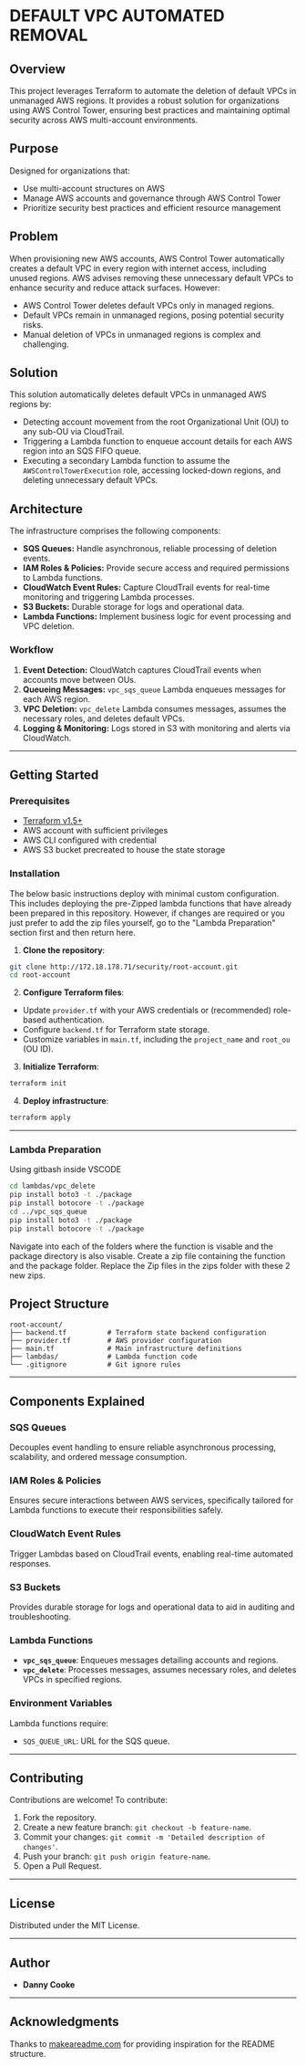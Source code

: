 # DEFAULT VPC AUTOMATED REMOVAL
## Overview

This project leverages Terraform to automate the deletion of default VPCs in unmanaged AWS regions. It provides a robust solution for organizations using AWS Control Tower, ensuring best practices and maintaining optimal security across AWS multi-account environments.

## Purpose

Designed for organizations that:

- Use multi-account structures on AWS
- Manage AWS accounts and governance through AWS Control Tower
- Prioritize security best practices and efficient resource management

## Problem

When provisioning new AWS accounts, AWS Control Tower automatically creates a default VPC in every region with internet access, including unused regions. AWS advises removing these unnecessary default VPCs to enhance security and reduce attack surfaces. However:

- AWS Control Tower deletes default VPCs only in managed regions.
- Default VPCs remain in unmanaged regions, posing potential security risks.
- Manual deletion of VPCs in unmanaged regions is complex and challenging.

## Solution

This solution automatically deletes default VPCs in unmanaged AWS regions by:

- Detecting account movement from the root Organizational Unit (OU) to any sub-OU via CloudTrail.
- Triggering a Lambda function to enqueue account details for each AWS region into an SQS FIFO queue.
- Executing a secondary Lambda function to assume the `AWSControlTowerExecution` role, accessing locked-down regions, and deleting unnecessary default VPCs.

## Architecture

The infrastructure comprises the following components:

- **SQS Queues:** Handle asynchronous, reliable processing of deletion events.
- **IAM Roles & Policies:** Provide secure access and required permissions to Lambda functions.
- **CloudWatch Event Rules:** Capture CloudTrail events for real-time monitoring and triggering Lambda processes.
- **S3 Buckets:** Durable storage for logs and operational data.
- **Lambda Functions:** Implement business logic for event processing and VPC deletion.

### Workflow

1. **Event Detection:** CloudWatch captures CloudTrail events when accounts move between OUs.
2. **Queueing Messages:** `vpc_sqs_queue` Lambda enqueues messages for each AWS region.
3. **VPC Deletion:** `vpc_delete` Lambda consumes messages, assumes the necessary roles, and deletes default VPCs.
4. **Logging & Monitoring:** Logs stored in S3 with monitoring and alerts via CloudWatch.

---

## Getting Started

### Prerequisites

- [Terraform v1.5+](https://www.terraform.io/downloads.html)
- AWS account with sufficient privileges
- AWS CLI configured with credential
- AWS S3 bucket precreated to house the state storage  

### Installation
The below basic instructions deploy with minimal custom configuration. This includes deploying the pre-Zipped lambda functions that have already been prepared in this repository. However, if changes are required or you just prefer to add the zip files yourself, go to the "Lambda Preparation" section first and then return here. 

1. **Clone the repository**:

```bash
git clone http://172.18.178.71/security/root-account.git
cd root-account
```

2. **Configure Terraform files**:

- Update `provider.tf` with your AWS credentials or (recommended) role-based authentication.
- Configure `backend.tf` for Terraform state storage.
- Customize variables in `main.tf`, including the `project_name` and `root_ou` (OU ID).

3. **Initialize Terraform**:

```bash
terraform init
```

4. **Deploy infrastructure**:

```bash
terraform apply
```

---

### Lambda Preparation
Using gitbash inside VSCODE 

```bash
cd lambdas/vpc_delete
pip install boto3 -t ./package
pip install botocore -t ./package
cd ../vpc_sqs_queue
pip install boto3 -t ./package
pip install botocore -t ./package
```

Navigate into each of the folders where the function is visable and the package directory is also visable. Create a zip file containing the function and the package folder. Replace the Zip files in the zips folder with these 2 new zips. 

## Project Structure

```
root-account/
├── backend.tf          # Terraform state backend configuration
├── provider.tf         # AWS provider configuration
├── main.tf             # Main infrastructure definitions
├── lambdas/            # Lambda function code
└── .gitignore          # Git ignore rules
```

---

## Components Explained

### SQS Queues
Decouples event handling to ensure reliable asynchronous processing, scalability, and ordered message consumption.

### IAM Roles & Policies
Ensures secure interactions between AWS services, specifically tailored for Lambda functions to execute their responsibilities safely.

### CloudWatch Event Rules
Trigger Lambdas based on CloudTrail events, enabling real-time automated responses.

### S3 Buckets
Provides durable storage for logs and operational data to aid in auditing and troubleshooting.

### Lambda Functions
- **`vpc_sqs_queue`**: Enqueues messages detailing accounts and regions.
- **`vpc_delete`**: Processes messages, assumes necessary roles, and deletes VPCs in specified regions.

### Environment Variables
Lambda functions require:
- `SQS_QUEUE_URL`: URL for the SQS queue.

---

## Contributing

Contributions are welcome! To contribute:

1. Fork the repository.
2. Create a new feature branch: `git checkout -b feature-name`.
3. Commit your changes: `git commit -m 'Detailed description of changes'`.
4. Push your branch: `git push origin feature-name`.
5. Open a Pull Request.

---

## License

Distributed under the MIT License.

---

## Author

- **Danny Cooke**

---

## Acknowledgments

Thanks to [makeareadme.com](https://www.makeareadme.com/) for providing inspiration for the README structure.

